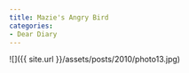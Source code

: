 ```yaml
---
title: Mazie's Angry Bird
categories:
- Dear Diary
---
```


![]({{ site.url }}/assets/posts/2010/photo13.jpg)
